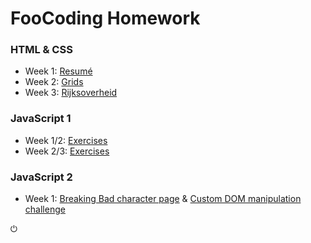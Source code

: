 # FooCoding Homework

### HTML & CSS
- Week 1: [Resumé](https://fn-ix.github.io/foocoding/html-css/week1/)
- Week 2: [Grids](https://fn-ix.github.io/foocoding/html-css/week2/)
- Week 3: [Rijksoverheid](https://fn-ix.github.io/foocoding/html-css/week3/)

### JavaScript 1
- Week 1/2: [Exercises](https://github.com/fn-ix/foocoding/tree/main/javascript1/week1)
- Week 2/3: [Exercises](https://github.com/fn-ix/foocoding/tree/main/javascript1/week2)

### JavaScript 2
- Week 1: [Breaking Bad character page](https://fn-ix.github.io/foocoding/javascript2/week1/) & [Custom DOM manipulation challenge](https://fn-ix.github.io/foocoding/javascript2/week1a/)

⏻
